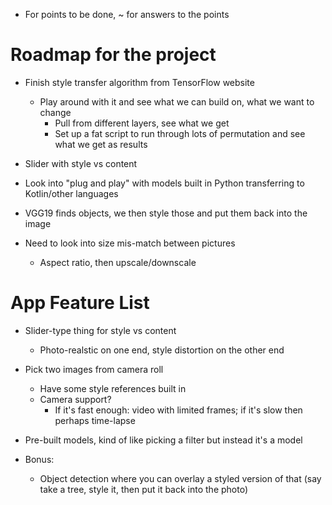 


* For points to be done, ~ for answers to the points

# Roadmap for the project

* Finish style transfer algorithm from TensorFlow website
    * Play around with it and see what we can build on, what we want to change
        * Pull from different layers, see what we get
        * Set up a fat script to run through lots of permutation and see what we get as results

* Slider with style vs content 

* Look into "plug and play" with models built in Python transferring to Kotlin/other languages

* VGG19 finds objects, we then style those and put them back into the image

* Need to look into size mis-match between pictures
    * Aspect ratio, then upscale/downscale






# App Feature List

* Slider-type thing for style vs content 
    * Photo-realstic on one end, style distortion on the other end

* Pick two images from camera roll
    * Have some style references built in
    * Camera support? 
        * If it's fast enough: video with limited frames; if it's slow then perhaps time-lapse 
        
* Pre-built models, kind of like picking a filter but instead it's a model 


* Bonus: 
    * Object detection where you can overlay a styled version of that (say take a tree, style it, then put it back into the photo)
